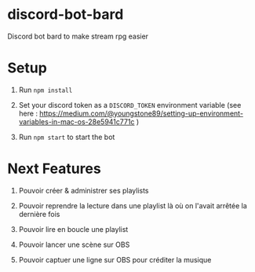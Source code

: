 # discord-bot-bard
Discord bot bard to make stream rpg easier


# Setup

1. Run `npm install`

2. Set your discord token as a `DISCORD_TOKEN` environment variable (see here : https://medium.com/@youngstone89/setting-up-environment-variables-in-mac-os-28e5941c771c )

3. Run `npm start` to start the bot

# Next Features

1. Pouvoir créer & administrer ses playlists

2. Pouvoir reprendre la lecture dans une playlist là où on l'avait arrêtée la dernière fois

3. Pouvoir lire en boucle une playlist

4. Pouvoir lancer une scène sur OBS

5. Pouvoir captuer une ligne sur OBS pour créditer la musique 